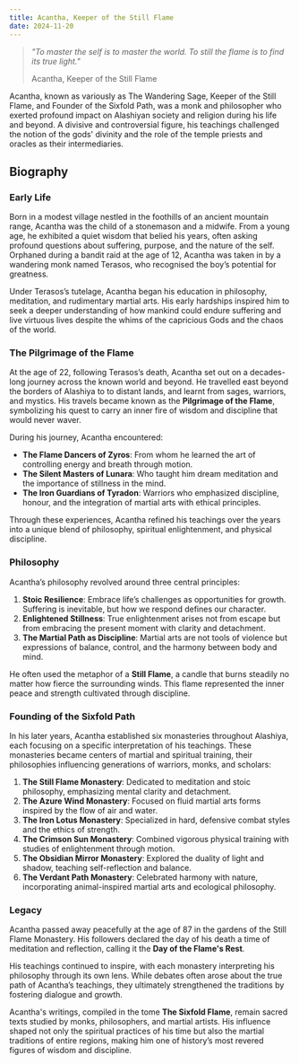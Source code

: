 ```yaml
---
title: Acantha, Keeper of the Still Flame
date: 2024-11-20
---
```



> *"To master the self is to master the world. To still the flame is to find its true light."*
>
> Acantha, Keeper of the Still Flame

Acantha, known as variously as The Wandering Sage, Keeper of the Still Flame, and Founder of the Sixfold Path, was a monk and philosopher who exerted profound impact on Alashiyan society and religion during his life and beyond. A divisive and controversial figure, his teachings challenged the notion of the gods' divinity and the role of the temple priests and oracles as their intermediaries.

## Biography

### Early Life

Born in a modest village nestled in the foothills of an ancient mountain range, Acantha was the child of a stonemason and a midwife. From a young age, he exhibited a quiet wisdom that belied his years, often asking profound questions about suffering, purpose, and the nature of the self. Orphaned during a bandit raid at the age of 12, Acantha was taken in by a wandering monk named Terasos, who recognised the boy’s potential for greatness.

Under Terasos’s tutelage, Acantha began his education in philosophy, meditation, and rudimentary martial arts. His early hardships inspired him to seek a deeper understanding of how mankind could endure suffering and live virtuous lives despite the whims of the capricious Gods and the chaos of the world.


### The Pilgrimage of the Flame

At the age of 22, following Terasos’s death, Acantha set out on a decades-long journey across the known world and beyond. He travelled east beyond the borders of Alashiya to to distant lands, and learnt from sages, warriors, and mystics. His travels became known as the **Pilgrimage of the Flame**, symbolizing his quest to carry an inner fire of wisdom and discipline that would never waver.

During his journey, Acantha encountered:

- **The Flame Dancers of Zyros**: From whom he learned the art of controlling energy and breath through motion. 
- **The Silent Masters of Lunara**: Who taught him dream meditation and the importance of stillness in the mind.
- **The Iron Guardians of Tyradon**: Warriors who emphasized discipline, honour, and the integration of martial arts with ethical principles.

Through these experiences, Acantha refined his teachings over the years into a unique blend of philosophy, spiritual enlightenment, and physical discipline.  


### Philosophy

Acantha’s philosophy revolved around three central principles:  

1. **Stoic Resilience**: Embrace life’s challenges as opportunities for growth. Suffering is inevitable, but how we respond defines our character.
2. **Enlightened Stillness**: True enlightenment arises not from escape but from embracing the present moment with clarity and detachment.
3. **The Martial Path as Discipline**: Martial arts are not tools of violence but expressions of balance, control, and the harmony between body and mind.

He often used the metaphor of a **Still Flame**, a candle that burns steadily no matter how fierce the surrounding winds. This flame represented the inner peace and strength cultivated through discipline.


### Founding of the Sixfold Path

In his later years, Acantha established six monasteries throughout Alashiya, each focusing on a specific interpretation of his teachings. These monasteries became centers of martial and spiritual training, their philosophies influencing generations of warriors, monks, and scholars:  

1. **The Still Flame Monastery**: Dedicated to meditation and stoic philosophy, emphasizing mental clarity and detachment.
2. **The Azure Wind Monastery**: Focused on fluid martial arts forms inspired by the flow of air and water.
3. **The Iron Lotus Monastery**: Specialized in hard, defensive combat styles and the ethics of strength.
4. **The Crimson Sun Monastery**: Combined vigorous physical training with studies of enlightenment through motion.
5. **The Obsidian Mirror Monastery**: Explored the duality of light and shadow, teaching self-reflection and balance.
6. **The Verdant Path Monastery**: Celebrated harmony with nature, incorporating animal-inspired martial arts and ecological philosophy.


### Legacy

Acantha passed away peacefully at the age of 87 in the gardens of the Still Flame Monastery. His followers declared the day of his death a time of meditation and reflection, calling it the **Day of the Flame's Rest**.

His teachings continued to inspire, with each monastery interpreting his philosophy through its own lens. While debates often arose about the true path of Acantha’s teachings, they ultimately strengthened the traditions by fostering dialogue and growth.

Acantha's writings, compiled in the tome **The Sixfold Flame**, remain sacred texts studied by monks, philosophers, and martial artists. His influence shaped not only the spiritual practices of his time but also the martial traditions of entire regions, making him one of history’s most revered figures of wisdom and discipline.
